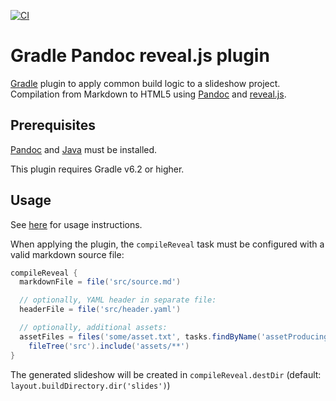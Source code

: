 [![CI](https://github.com/m2ci-msp/gradle-pandoc-reveal-plugin/actions/workflows/main.yml/badge.svg)](https://github.com/m2ci-msp/gradle-pandoc-reveal-plugin/actions/workflows/main.yml)

Gradle Pandoc reveal.js plugin
==============================

[Gradle] plugin to apply common build logic to a slideshow project.
Compilation from Markdown to HTML5 using [Pandoc] and [reveal.js].

Prerequisites
-------------

[Pandoc] and [Java] must be installed.

This plugin requires Gradle v6.2 or higher.

Usage
-----

See [here](https://plugins.gradle.org/plugin/org.m2ci.msp.pandocreveal) for usage instructions.

When applying the plugin, the `compileReveal` task must be configured with a valid markdown source file:

```gradle
compileReveal {
  markdownFile = file('src/source.md')

  // optionally, YAML header in separate file:
  headerFile = file('src/header.yaml')

  // optionally, additional assets:
  assetFiles = files('some/asset.txt', tasks.findByName('assetProducingTask')) +
    fileTree('src').include('assets/**')
}
```

The generated slideshow will be created in `compileReveal.destDir` (default: `layout.buildDirectory.dir('slides')`)

[Gradle]: https://gradle.org
[Pandoc]: https://pandoc.org/
[reveal.js]: https://revealjs.com/
[Java]: https://www.java.com/
